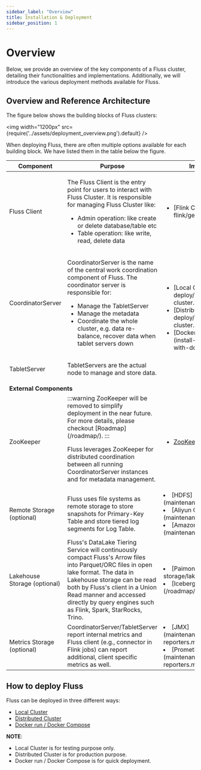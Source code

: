 ```yaml
---
sidebar_label: "Overview"
title: Installation & Deployment
sidebar_position: 1
---
```


# Overview

Below, we provide an overview of the key components of a Fluss cluster, detailing their functionalities and implementations. Additionally, we will introduce the various deployment methods available for Fluss.

## Overview and Reference Architecture

The figure below shows the building blocks of Fluss clusters:

<img width="1200px" src={require('../assets/deployment_overview.png').default} />



When deploying Fluss, there are often multiple options available for each building block.
We have listed them in the table below the figure.


<table class="table table-bordered">
  <thead>
    <tr>
      <th class="text-left" width="250">Component</th>
      <th class="text-left" width="600">Purpose</th>
      <th class="text-left" width="300">Implementations</th>
    </tr>
   </thead>
   <tbody>
        <tr>
            <td>Fluss Client</td>
            <td>
                <p>
                    The Fluss Client is the entry point for users to interact with Fluss Cluster. It is responsible for 
                    managing Fluss Cluster like:
                </p>
                <ul>
                    <li> Admin operation: like create or delete database/table etc</li>
                    <li>Table operation: like write, read, delete data</li>
                </ul>
            </td>
            <td>
                <ul>
                    <li>[Flink Connector](engine-flink/getting-started.md)</li>
                </ul>
            </td>
        </tr>
        <tr>
            <td>CoordinatorServer</td>
            <td>
                <p>
                CoordinatorServer is the name of the central work coordination component of Fluss. 
                The coordinator server is responsible for:
                </p>
                <ul>
                    <li>Manage the TabletServer</li>
                    <li>Manage the metadata</li>
                    <li>Coordinate the whole cluster, e.g. data re-balance, recover data when tablet servers down</li>
                </ul>
            </td>
            <td rowspan="2">
                <ul>
                    <li>[Local Cluster](install-deploy/deploying-local-cluster.md)</li>
                    <li>[Distributed Cluster](install-deploy/deploying-distributed-cluster.md)</li>
                    <li>[Docker run / Docker compose](install-deploy/deploying-with-docker.md)</li>
                </ul>
            </td>
        </tr>
        <tr>
            <td>TabletServer</td>
            <td>
                <p>
                TabletServers are the actual node to manage and store data.
                </p>
            </td>
        </tr>
        <tr>
            <td colspan="3" style={{ textAlign: "center" }}>
                <b>External Components</b>
            </td>
        </tr>
            <tr>
                <td>ZooKeeper</td>
                    <td>
                        :::warning
                        ZooKeeper will be removed to simplify deployment in the near future. For more details, please checkout [Roadmap](/roadmap/).
                        :::
                        <p>
                        Fluss leverages ZooKeeper for distributed coordination between all running CoordinatorServer instances and for metadata management.
                        </p>
                    </td>
                    <td>
                        <ul>
                            <li><a href="https://zookeeper.apache.org/">ZooKeeper</a></li>
                        </ul>
                    </td>
                </tr>
            <tr>
            <td>Remote Storage (optional)</td>
            <td>
                Fluss uses file systems as remote storage to store snapshots for Primary-Key Table and store tiered log segments for Log Table.
            </td>
            <td>
            <li>[HDFS](maintenance/filesystems/hdfs.md)</li>
            <li>[Aliyun OSS](maintenance/filesystems/oss.md)</li>
            <li>[Amazon S3](maintenance/filesystems/s3.md)</li>
            </td>
        </tr>
        <tr>
            <td>Lakehouse Storage (optional)</td>
            <td>
               Fluss's DataLake Tiering Service will continuously compact Fluss's Arrow files into Parquet/ORC files in open lake format.
               The data in Lakehouse storage can be read both by Fluss's client in a Union Read manner and accessed directly
               by query engines such as Flink, Spark, StarRocks, Trino.
            </td>
            <td>
            <li>[Paimon](maintenance/tiered-storage/lakehouse-storage.md)</li>
            <li>[Iceberg (Roadmap)](/roadmap/)</li>
            </td>
        </tr>
        <tr>
            <td>Metrics Storage (optional)</td>
            <td>
                CoordinatorServer/TabletServer report internal metrics and Fluss client (e.g., connector in Flink jobs) can report additional, client specific metrics as well.
            </td>
            <td>
               <li>[JMX](maintenance/observability/metric-reporters.md#jmx)</li>
               <li>[Prometheus](maintenance/observability/metric-reporters.md#prometheus)</li>
            </td>
        </tr>
    </tbody>
</table>

## How to deploy Fluss

Fluss can be deployed in three different ways:
- [Local Cluster](install-deploy/deploying-local-cluster.md)
- [Distributed Cluster](install-deploy/deploying-distributed-cluster.md)
- [Docker run / Docker Compose](install-deploy/deploying-with-docker.md)

**NOTE**:
- Local Cluster is for testing purpose only.
- Distributed Cluster is for production purpose.
- Docker run / Docker Compose is for quick deployment.